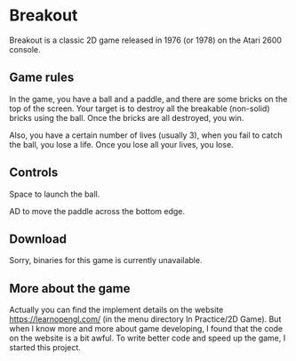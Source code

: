 # Breakout

Breakout is a classic 2D game released in 1976 (or 1978) on the Atari 2600 console.

## Game rules

In the game, you have a ball and a paddle, and there are some bricks on the top of the screen. Your target is to destroy all the breakable (non-solid) bricks using the ball. Once the bricks are all destroyed, you win.

Also, you have a certain number of lives (usually 3), when you fail to catch the ball, you lose a life. Once you lose all your lives, you lose.

## Controls

Space to launch the ball.

AD to move the paddle across the bottom edge.

## Download

Sorry, binaries for this game is currently unavailable.

## More about the game

Actually you can find the implement details on the website https://learnopengl.com/ (in the menu directory In Practice/2D Game). But when I know more and more about game developing, I found that the code on the website is a bit awful. To write better code and speed up the game, I started this project.
